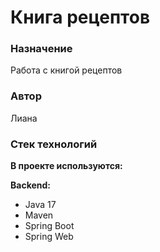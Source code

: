 # Книга рецептов
### Назначение
Работа с книгой рецептов
### Автор
Лиана
### Стек технологий
**В проекте используются:**

**Backend:** 
* Java 17 
* Maven 
* Spring Boot 
* Spring Web

